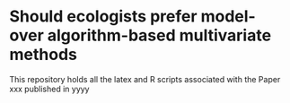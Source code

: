 # Should ecologists prefer model- over algorithm-based multivariate methods
 
 This repository holds all the latex and R scripts associated with the Paper xxx published in yyyy
